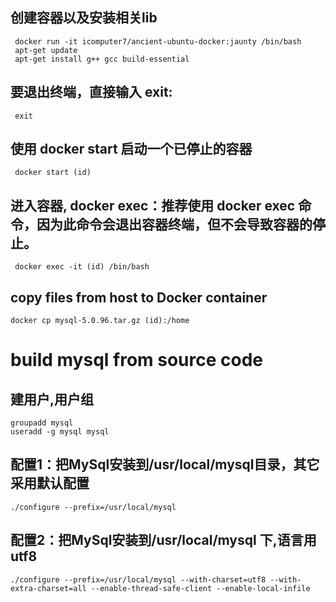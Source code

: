 

## 创建容器以及安装相关lib

     docker run -it icomputer7/ancient-ubuntu-docker:jaunty /bin/bash
     apt-get update
     apt-get install g++ gcc build-essential

## 要退出终端，直接输入 exit:
     exit

## 使用 docker start 启动一个已停止的容器
     docker start (id)

## 进入容器, docker exec：推荐使用 docker exec 命令，因为此命令会退出容器终端，但不会导致容器的停止。
     docker exec -it (id) /bin/bash

## copy files from host to Docker container
    docker cp mysql-5.0.96.tar.gz (id):/home


# build mysql from source code

## 建用户,用户组  
    groupadd mysql
    useradd -g mysql mysql

## 配置1：把MySql安装到/usr/local/mysql目录，其它采用默认配置

    ./configure --prefix=/usr/local/mysql

## 配置2：把MySql安装到/usr/local/mysql 下,语言用utf8

    ./configure --prefix=/usr/local/mysql --with-charset=utf8 --with-extra-charset=all --enable-thread-safe-client --enable-local-infile 


